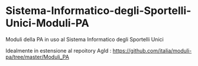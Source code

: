 # Sistema-Informatico-degli-Sportelli-Unici-Moduli-PA
Moduli della PA in uso al Sistema Informatico degli Sportelli Unici

Idealmente in estensione al repoitory AgId : https://github.com/italia/moduli-pa/tree/master/Moduli_PA
